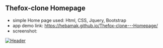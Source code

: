 ## Thefox-clone Homepage
* simple Home page used: Html, CSS, Jquery, Bootstrap
* app demo link: https://hebamak.github.io/Thefox-clone---Homepage/
* screenshot: 

[![Header](https://res.cloudinary.com/hapiii/image/upload//c_scale,h_900,/v1677685550/general-projects/l4gr1wphd7y7mr3tg701.png)](https://some-url.dev/)
